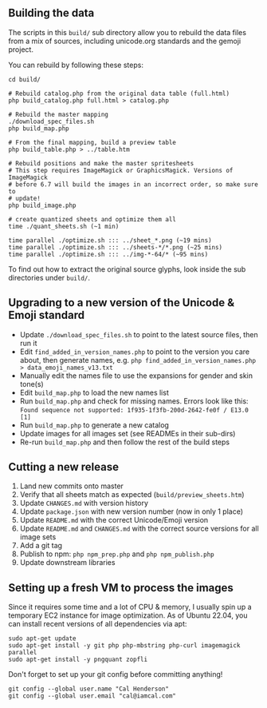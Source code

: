 ## Building the data

The scripts in this `build/` sub directory allow you to rebuild the data files 
from a mix of sources, including unicode.org standards and the gemoji project.

You can rebuild by following these steps:

	cd build/

	# Rebuild catalog.php from the original data table (full.html)
	php build_catalog.php full.html > catalog.php

	# Rebuild the master mapping
	./download_spec_files.sh
	php build_map.php

	# From the final mapping, build a preview table
	php build_table.php > ../table.htm

	# Rebuild positions and make the master spritesheets
	# This step requires ImageMagick or GraphicsMagick. Versions of ImageMagick
	# before 6.7 will build the images in an incorrect order, so make sure to
	# update!
	php build_image.php

	# create quantized sheets and optimize them all
	time ./quant_sheets.sh (~1 min)

	time parallel ./optimize.sh ::: ../sheet_*.png (~19 mins)
	time parallel ./optimize.sh ::: ../sheets-*/*.png (~25 mins)
	time parallel ./optimize.sh ::: ../img-*-64/* (~95 mins)


To find out how to extract the original source glyphs, look inside the sub
directories under `build/`.

## Upgrading to a new version of the Unicode & Emoji standard

* Update `./download_spec_files.sh` to point to the latest source files, then run it
* Edit `find_added_in_version_names.php` to point to the version you care about, then generate names, e.g. `php find_added_in_version_names.php > data_emoji_names_v13.txt`
* Manually edit the names file to use the expansions for gender and skin tone(s)
* Edit `build_map.php` to load the new names list
* Run `build_map.php` and check for missing names. Errors look like this:
    `Found sequence not supported: 1f935-1f3fb-200d-2642-fe0f / E13.0  [1]`
* Run `build_map.php` to generate a new catalog
* Update images for all images set (see READMEs in their sub-dirs)
* Re-run `build_map.php` and then follow the rest of the build steps


## Cutting a new release

1. Land new commits onto master
2. Verify that all sheets match as expected (`build/preview_sheets.htm`)
3. Update `CHANGES.md` with version history
4. Update `package.json` with new version number (now in only 1 place)
5. Update `README.md` with the correct Unicode/Emoji version
6. Update `README.md` and `CHANGES.md` with the correct source versions for all image sets
7. Add a git tag
8. Publish to npm: `php npm_prep.php` and `php npm_publish.php`
9. Update downstream libraries


## Setting up a fresh VM to process the images

Since it requires some time and a lot of CPU & memory, I usually spin up a temporary EC2 instance for image optimization.
As of Ubuntu 22.04, you can install recent versions of all dependencies via apt:

    sudo apt-get update
    sudo apt-get install -y git php php-mbstring php-curl imagemagick parallel
    sudo apt-get install -y pngquant zopfli

Don't forget to set up your git config before committing anything!

    git config --global user.name "Cal Henderson"
    git config --global user.email "cal@iamcal.com"
